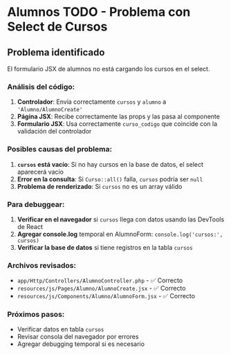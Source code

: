# Alumnos TODO - Problema con Select de Cursos

## Problema identificado

El formulario JSX de alumnos no está cargando los cursos en el select.

### Análisis del código:
1. **Controlador**: Envía correctamente `cursos` y `alumno` a `'Alumno/AlumnoCreate'`
2. **Página JSX**: Recibe correctamente las props y las pasa al componente  
3. **Formulario JSX**: Usa correctamente `curso_codigo` que coincide con la validación del controlador

### Posibles causas del problema:

1. **`cursos` está vacío**: Si no hay cursos en la base de datos, el select aparecerá vacío
2. **Error en la consulta**: Si `Curso::all()` falla, `cursos` podría ser `null`
3. **Problema de renderizado**: Si `cursos` no es un array válido

### Para debuggear:

1. **Verificar en el navegador** si `cursos` llega con datos usando las DevTools de React
2. **Agregar console.log** temporal en AlumnoForm: `console.log('cursos:', cursos)`
3. **Verificar la base de datos** si tiene registros en la tabla `cursos`

### Archivos revisados:
- `app/Http/Controllers/AlumnoController.php` - ✅ Correcto
- `resources/js/Pages/Alumno/AlumnoCreate.jsx` - ✅ Correcto  
- `resources/js/Components/Alumno/AlumnoForm.jsx` - ✅ Correcto

### Próximos pasos:
- Verificar datos en tabla `cursos`
- Revisar consola del navegador por errores
- Agregar debugging temporal si es necesario